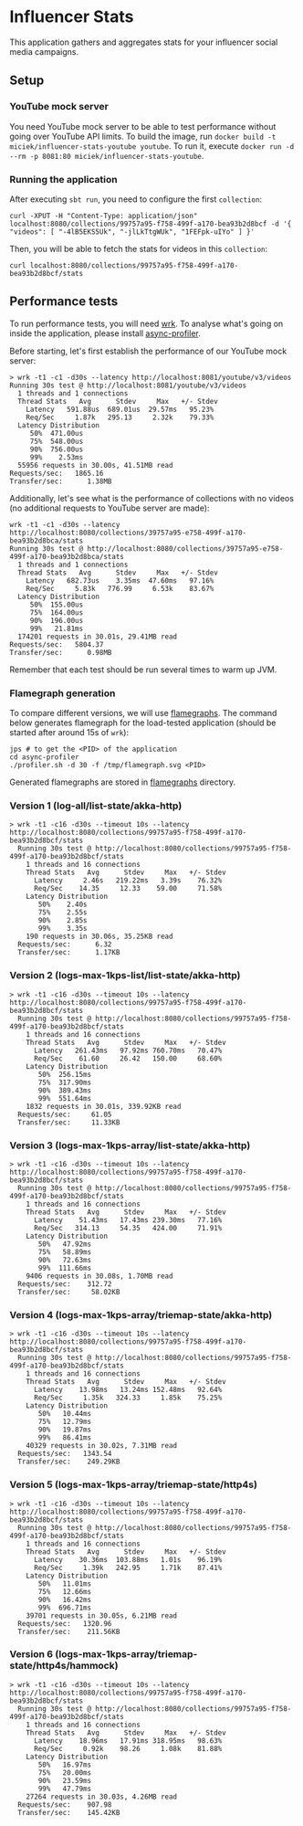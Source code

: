 # Influencer Stats

This application gathers and aggregates stats for your influencer social media campaigns.

## Setup
### YouTube mock server
You need YouTube mock server to be able to test performance without going over YouTube API limits. To build the image, run `docker build -t miciek/influencer-stats-youtube youtube`. To run it, execute `docker run -d --rm -p 8081:80 miciek/influencer-stats-youtube`.

### Running the application
After executing `sbt run`, you need to configure the first `collection`:

```
curl -XPUT -H "Content-Type: application/json" localhost:8080/collections/99757a95-f758-499f-a170-bea93b2d8bcf -d '{ "videos": [ "-4lB5EKS5Uk", "-jlLkTtgWUk", "1FEFpk-uIYo" ] }'
```

Then, you will be able to fetch the stats for videos in this `collection`:

```
curl localhost:8080/collections/99757a95-f758-499f-a170-bea93b2d8bcf/stats
```

## Performance tests
To run performance tests, you will need [wrk](https://github.com/wg/wrk). To analyse what's going on inside the application, please install [async-profiler](https://github.com/jvm-profiling-tools/async-profiler).

Before starting, let's first establish the performance of our YouTube mock server:

```
> wrk -t1 -c1 -d30s --latency http://localhost:8081/youtube/v3/videos
Running 30s test @ http://localhost:8081/youtube/v3/videos
  1 threads and 1 connections
  Thread Stats   Avg      Stdev     Max   +/- Stdev
    Latency   591.88us  689.01us  29.57ms   95.23%
    Req/Sec     1.87k   295.13     2.32k    79.33%
  Latency Distribution
     50%  471.00us
     75%  548.00us
     90%  756.00us
     99%    2.53ms
  55956 requests in 30.00s, 41.51MB read
Requests/sec:   1865.16
Transfer/sec:      1.38MB
```

Additionally, let's see what is the performance of collections with no videos (no additional requests to YouTube server are made):

```
wrk -t1 -c1 -d30s --latency http://localhost:8080/collections/39757a95-e758-499f-a170-bea93b2d8bca/stats
Running 30s test @ http://localhost:8080/collections/39757a95-e758-499f-a170-bea93b2d8bca/stats
  1 threads and 1 connections
  Thread Stats   Avg      Stdev     Max   +/- Stdev
    Latency   682.73us    3.35ms  47.60ms   97.16%
    Req/Sec     5.83k   776.99     6.53k    83.67%
  Latency Distribution
     50%  155.00us
     75%  164.00us
     90%  196.00us
     99%   21.81ms
  174201 requests in 30.01s, 29.41MB read
Requests/sec:   5804.37
Transfer/sec:      0.98MB
```

Remember that each test should be run several times to warm up JVM.

### Flamegraph generation
To compare different versions, we will use [flamegraphs](http://www.brendangregg.com/flamegraphs.html). The command below generates flamegraph for the load-tested application (should be started after around 15s of `wrk`):

```
jps # to get the <PID> of the application
cd async-profiler
./profiler.sh -d 30 -f /tmp/flamegraph.svg <PID>
```

Generated flamegraphs are stored in [flamegraphs](./flamegraphs) directory.

### Version 1 (log-all/list-state/akka-http)
```
> wrk -t1 -c16 -d30s --timeout 10s --latency http://localhost:8080/collections/99757a95-f758-499f-a170-bea93b2d8bcf/stats
  Running 30s test @ http://localhost:8080/collections/99757a95-f758-499f-a170-bea93b2d8bcf/stats
    1 threads and 16 connections
    Thread Stats   Avg      Stdev     Max   +/- Stdev
      Latency     2.46s   219.22ms   3.39s    76.32%
      Req/Sec    14.35     12.33    59.00     71.58%
    Latency Distribution
       50%    2.40s
       75%    2.55s
       90%    2.85s
       99%    3.35s
    190 requests in 30.06s, 35.25KB read
  Requests/sec:      6.32
  Transfer/sec:      1.17KB
```

### Version 2 (logs-max-1kps-list/list-state/akka-http)
```
> wrk -t1 -c16 -d30s --timeout 10s --latency http://localhost:8080/collections/99757a95-f758-499f-a170-bea93b2d8bcf/stats
  Running 30s test @ http://localhost:8080/collections/99757a95-f758-499f-a170-bea93b2d8bcf/stats
    1 threads and 16 connections
    Thread Stats   Avg      Stdev     Max   +/- Stdev
      Latency   261.43ms   97.92ms 760.70ms   70.47%
      Req/Sec    61.60     26.42   150.00     68.60%
    Latency Distribution
       50%  256.15ms
       75%  317.90ms
       90%  389.43ms
       99%  551.64ms
    1832 requests in 30.01s, 339.92KB read
  Requests/sec:     61.05
  Transfer/sec:     11.33KB
```

### Version 3 (logs-max-1kps-array/list-state/akka-http)
```
> wrk -t1 -c16 -d30s --timeout 10s --latency http://localhost:8080/collections/99757a95-f758-499f-a170-bea93b2d8bcf/stats
  Running 30s test @ http://localhost:8080/collections/99757a95-f758-499f-a170-bea93b2d8bcf/stats
    1 threads and 16 connections
    Thread Stats   Avg      Stdev     Max   +/- Stdev
      Latency    51.43ms   17.43ms 239.30ms   77.16%
      Req/Sec   314.13     54.35   424.00     71.91%
    Latency Distribution
       50%   47.92ms
       75%   58.89ms
       90%   72.63ms
       99%  111.66ms
    9406 requests in 30.08s, 1.70MB read
  Requests/sec:    312.72
  Transfer/sec:     58.02KB
```

### Version 4 (logs-max-1kps-array/triemap-state/akka-http)
```
> wrk -t1 -c16 -d30s --timeout 10s --latency http://localhost:8080/collections/99757a95-f758-499f-a170-bea93b2d8bcf/stats
  Running 30s test @ http://localhost:8080/collections/99757a95-f758-499f-a170-bea93b2d8bcf/stats
    1 threads and 16 connections
    Thread Stats   Avg      Stdev     Max   +/- Stdev
      Latency    13.98ms   13.24ms 152.48ms   92.64%
      Req/Sec     1.35k   324.33     1.85k    75.25%
    Latency Distribution
       50%   10.44ms
       75%   12.79ms
       90%   19.87ms
       99%   86.41ms
    40329 requests in 30.02s, 7.31MB read
  Requests/sec:   1343.54
  Transfer/sec:    249.29KB
```

### Version 5 (logs-max-1kps-array/triemap-state/http4s)
```
> wrk -t1 -c16 -d30s --timeout 10s --latency http://localhost:8080/collections/99757a95-f758-499f-a170-bea93b2d8bcf/stats
  Running 30s test @ http://localhost:8080/collections/99757a95-f758-499f-a170-bea93b2d8bcf/stats
    1 threads and 16 connections
    Thread Stats   Avg      Stdev     Max   +/- Stdev
      Latency    30.36ms  103.88ms   1.01s    96.19%
      Req/Sec     1.39k   242.95     1.71k    87.41%
    Latency Distribution
       50%   11.01ms
       75%   12.66ms
       90%   16.42ms
       99%  696.71ms
    39701 requests in 30.05s, 6.21MB read
  Requests/sec:   1320.96
  Transfer/sec:    211.56KB
```

### Version 6 (logs-max-1kps-array/triemap-state/http4s/hammock)
```
> wrk -t1 -c16 -d30s --timeout 10s --latency http://localhost:8080/collections/99757a95-f758-499f-a170-bea93b2d8bcf/stats
  Running 30s test @ http://localhost:8080/collections/99757a95-f758-499f-a170-bea93b2d8bcf/stats
    1 threads and 16 connections
    Thread Stats   Avg      Stdev     Max   +/- Stdev
      Latency    18.96ms   17.91ms 318.95ms   98.63%
      Req/Sec     0.92k    98.26     1.08k    81.88%
    Latency Distribution
       50%   16.97ms
       75%   20.00ms
       90%   23.59ms
       99%   47.79ms
    27264 requests in 30.03s, 4.26MB read
  Requests/sec:    907.98
  Transfer/sec:    145.42KB
```